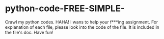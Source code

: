 # python-code-FREE-SIMPLE-
Crawl my python codes.  HAHA! I wans to help your f***ing assignment.
For explanation of each file, please look into the code of the file.
It is included in the file's doc.
Have fun!
